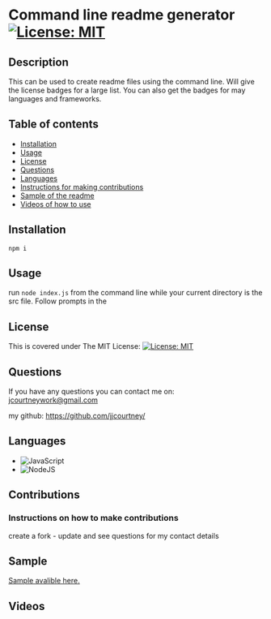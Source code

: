 # Command line readme generator [![License: MIT](https://img.shields.io/badge/License-MIT-yellow.svg)](https://opensource.org/licenses/MIT)

## Description

This can be used to create readme files using the command line. Will give the license badges for a large list. 
You can also get the badges for may languages and frameworks.

## Table of contents

- [Installation](#installation)
- [Usage](#usage)
- [License](#license)
- [Questions](#questions)
- [Languages](#languages)
- [Instructions for making contributions](#contributions)
- [Sample of the readme](#sample)
- [Videos of how to use](#videos)

## Installation
```npm i```

## Usage
run  ```node index.js``` from the command line while your current directory is the src file.
Follow prompts in the 


## License 
This is covered under The MIT License: 
[![License: MIT](https://img.shields.io/badge/License-MIT-yellow.svg)](https://opensource.org/licenses/MIT)

## Questions

If you have any questions you can contact me on: 
jcourtneywork@gmail.com

my github:
https://github.com/jjcourtney/

## Languages
* ![JavaScript](https://img.shields.io/badge/javascript-%23323330.svg?style=for-the-badge&logo=javascript&logoColor=%23F7DF1E) 
* ![NodeJS](https://img.shields.io/badge/node.js-%2343853D.svg?style=for-the-badge&logo=node.js&logoColor=white)

## Contributions
### Instructions on how to make contributions
create a fork - update and see questions for my contact details

## Sample

[Sample avalible here.](./src/sample.md) 

## Videos